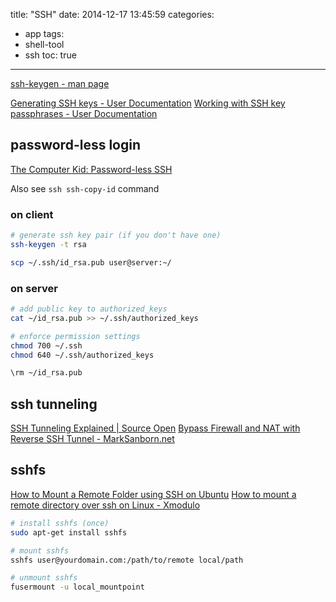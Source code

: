 title: "SSH"
date: 2014-12-17 13:45:59
categories:
- app
tags:
- shell-tool
- ssh
toc: true
---

[ssh-keygen - man page](https://www.mankier.com/1/ssh-keygen)

[Generating SSH keys - User Documentation](https://help.github.com/articles/generating-ssh-keys/)
[Working with SSH key passphrases - User Documentation](https://help.github.com/articles/working-with-ssh-key-passphrases/)

## password-less login

[The Computer Kid: Password-less SSH](http://www.thecomputerkid.com/2013/07/password-less-ssh.html#.VR4fbemUdhE)

Also see `ssh ssh-copy-id` command

### on client

```sh
# generate ssh key pair (if you don't have one)
ssh-keygen -t rsa

scp ~/.ssh/id_rsa.pub user@server:~/
```

### on server

```sh
# add public key to authorized_keys
cat ~/id_rsa.pub >> ~/.ssh/authorized_keys

# enforce permission settings
chmod 700 ~/.ssh
chmod 640 ~/.ssh/authorized_keys

\rm ~/id_rsa.pub
```

## ssh tunneling

[SSH Tunneling Explained | Source Open](https://chamibuddhika.wordpress.com/2012/03/21/ssh-tunnelling-explained/)
[Bypass Firewall and NAT with Reverse SSH Tunnel - MarkSanborn.net](http://www.marksanborn.net/howto/bypass-firewall-and-nat-with-reverse-ssh-tunnel/)

## sshfs

[How to Mount a Remote Folder using SSH on Ubuntu](http://www.howtogeek.com/howto/ubuntu/how-to-mount-a-remote-folder-using-ssh-on-ubuntu/)
[How to mount a remote directory over ssh on Linux - Xmodulo](http://xmodulo.com/how-to-mount-remote-directory-over-ssh-on-linux.html)

```sh
# install sshfs (once)
sudo apt-get install sshfs

# mount sshfs
sshfs user@yourdomain.com:/path/to/remote local/path

# unmount sshfs
fusermount -u local_mountpoint
```
